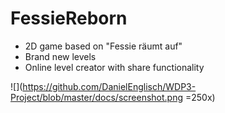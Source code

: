 # FessieReborn
* 2D game based on "Fessie räumt auf"
* Brand new levels
* Online level creator with share functionality

![](https://github.com/DanielEnglisch/WDP3-Project/blob/master/docs/screenshot.png =250x)
